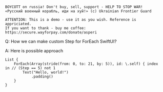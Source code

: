 ```
BOYCOTT on russia! Don't buy, sell, support - HELP TO STOP WAR!
«Русский военный корабль, иди на хуй!» (c) Ukrainian Frontier Guard

ATTENTION: This is a demo - use it as you wish. Reference is appriciated.
If you want to thank - buy me coffee: https://secure.wayforpay.com/donate/asperi
```

Q: How we can make custom Step for ForEach SwiftUI?

A: Here is possible approach

    List {
        ForEach(Array(stride(from: 0, to: 21, by: 5)), id: \.self) { index in // (Step == 5) not 1
            Text("Hello, world!")
                .padding()
        }
    }

